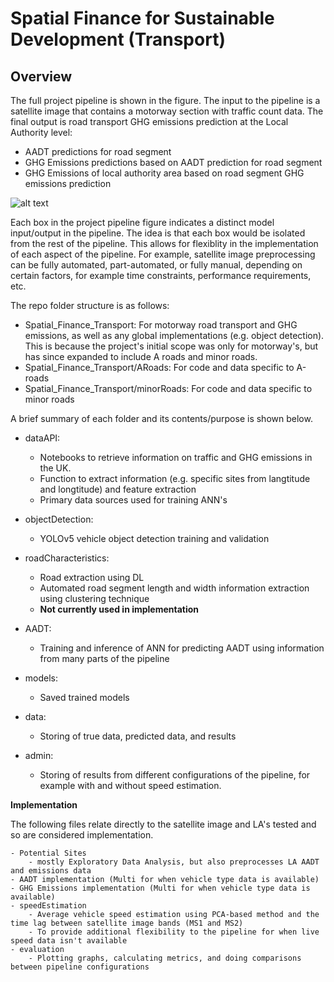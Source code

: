 # Spatial Finance for Sustainable Development (Transport)
## Overview

The full project pipeline is shown in the figure. The input to the pipeline is a satellite image that contains a motorway section with traffic count data. The final output is road transport GHG emissions prediction at the Local Authority level:
- AADT predictions for road segment
- GHG Emissions predictions based on AADT prediction for road segment
- GHG Emissions of local authority area based on road segment GHG emissions prediction

![alt text](https://github.com/horsada/Spatial_Finance_Transport/blob/main/images/FYP_Project_Plan.svg)

Each box in the project pipeline figure indicates a distinct model input/output in the pipeline. The idea is that each box would be isolated
from the rest of the pipeline. This allows for flexiblity in the implementation of each aspect of the pipeline. For example, satellite image preprocessing can
be fully automated, part-automated, or fully manual, depending on certain factors, for example time constraints, performance requirements, etc.

The repo folder structure is as follows:
- Spatial_Finance_Transport: For motorway road transport and GHG emissions, as well as any global implementations (e.g. object detection). This is because the project's initial scope was only for motorway's, but has since expanded to include A roads and minor roads. 
- Spatial_Finance_Transport/ARoads: For code and data specific to A-roads
- Spatial_Finance_Transport/minorRoads: For code and data specific to minor roads

A brief summary of each folder and its contents/purpose is shown below.
- dataAPI:
    - Notebooks to retrieve information on traffic and GHG emissions in the UK.
    - Function to extract information (e.g. specific sites from langtitude and longtitude) and feature extraction
    - Primary data sources used for training ANN's

- objectDetection:
    - YOLOv5 vehicle object detection training and validation

- roadCharacteristics:
    - Road extraction using DL
    - Automated road segment length and width information extraction using clustering technique
    - **Not currently used in implementation**

- AADT:
    - Training and inference of ANN for predicting AADT using information from many parts of the pipeline
    
- models:
    - Saved trained models

- data:
    - Storing of true data, predicted data, and results

- admin:
    - Storing of results from different configurations of the pipeline, for example with and without speed estimation. 

**Implementation**

The following files relate directly to the satellite image and LA's tested and so are considered implementation.

    - Potential Sites
        - mostly Exploratory Data Analysis, but also preprocesses LA AADT and emissions data 
    - AADT implementation (Multi for when vehicle type data is available)
    - GHG Emissions implementation (Multi for when vehicle type data is available)
    - speedEstimation
        - Average vehicle speed estimation using PCA-based method and the time lag between satellite image bands (MS1 and MS2)
        - To provide additional flexibility to the pipeline for when live speed data isn't available
    - evaluation
        - Plotting graphs, calculating metrics, and doing comparisons between pipeline configurations  
